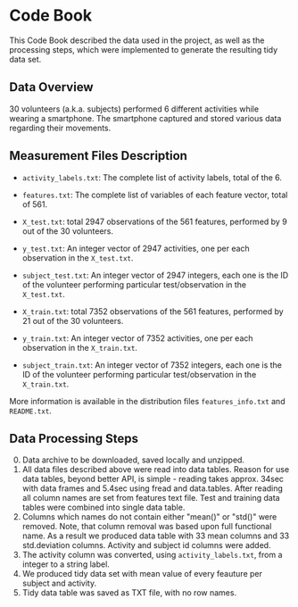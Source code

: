 # Code Book

This Code Book described the data used in the project, as well as the processing steps, which were implemented to generate the resulting tidy data set.

## Data Overview

30 volunteers (a.k.a. subjects) performed 6 different activities while wearing a smartphone. The smartphone captured and stored various data regarding their movements.

## Measurement Files Description

* `activity_labels.txt`: The complete list of activity labels, total of the 6.
* `features.txt`: The complete list of variables of each feature vector, total of 561.

* `X_test.txt`: total 2947 observations of the 561 features, performed by  9 out of the 30 volunteers.
* `y_test.txt`: An integer vector of 2947 activities, one per each observation in the `X_test.txt`.
* `subject_test.txt`: An integer vector of 2947 integers, each one is the ID of the volunteer performing particular test/observation in the `X_test.txt`.

* `X_train.txt`: total 7352 observations of the 561 features, performed by 21 out of the 30 volunteers.
* `y_train.txt`: An integer vector of 7352 activities, one per each observation in the `X_train.txt`.
* `subject_train.txt`: An integer vector of 7352 integers, each one is the ID of the volunteer performing particular test/observation in the `X_train.txt`.

More information is available in the distribution files `features_info.txt` and `README.txt`.

## Data Processing Steps

0. Data archive to be downloaded, saved locally and unzipped.
1. All data files described above were read into data tables. Reason for use data tables, beyond better API, is simple - reading takes approx. 34sec with data frames and 5.4sec using fread and data.tables. After reading all column names are set from features text file. Test and training data tables were combined into single data table.
2. Columns which names do not contain either "mean()" or "std()" were removed. Note, that column removal was based upon full functional name. As a result we produced
data table with 33 mean columns and 33 std.deviation columns. Activity and subject id columns were added.
3. The activity column was converted, using `activity_labels.txt`, from a integer to a string label.
4. We produced tidy data set with mean value of every feauture per subject and activity.
5. Tidy data table was saved as TXT file, with no row names.
